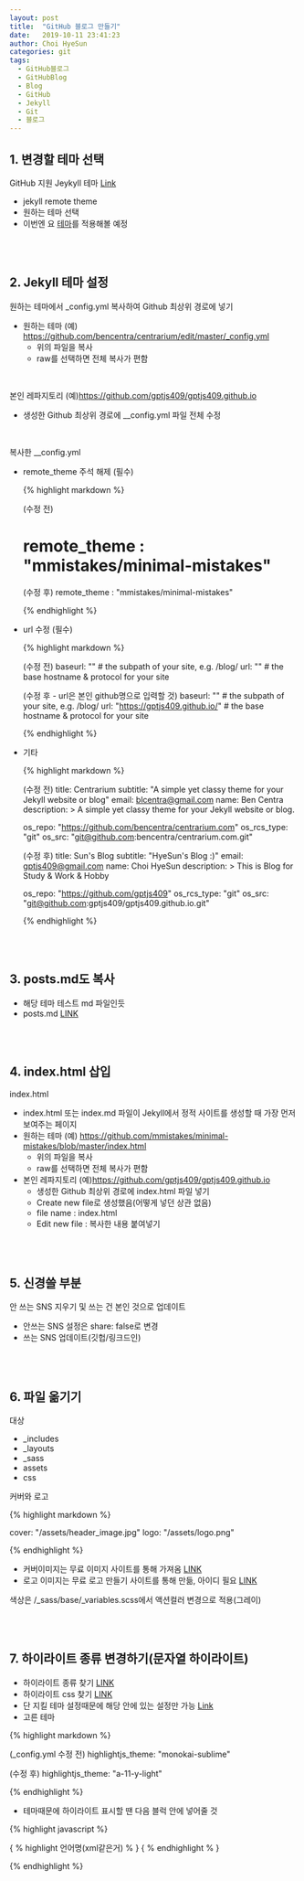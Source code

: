 ```yaml
---
layout: post
title:  "GitHub 블로그 만들기"
date:   2019-10-11 23:41:23
author: Choi HyeSun
categories: git
tags:
  - GitHub블로그
  - GitHubBlog
  - Blog
  - GitHub
  - Jekyll
  - Git
  - 블로그
---
```


## 1. 변경할 테마 선택

GitHub 지원 Jeykyll 테마 [Link](https://github.com/topics/jekyll-theme)
- jekyll remote theme
- 원하는 테마 선택
- 이번엔 요 [테마](http://bencentra.com/centrarium/typography/)를 적용해볼 예정
<br>
<br>

## 2. Jekyll 테마 설정

원하는 테마에서 _config.yml 복사하여 Github 최상위 경로에 넣기
- 원하는 테마 (예) https://github.com/bencentra/centrarium/edit/master/_config.yml
  - 위의 파일을 복사
  - raw를 선택하면 전체 복사가 편함
  
<br>

본인 레파지토리 (예)https://github.com/gptjs409/gptjs409.github.io
- 생성한 Github 최상위 경로에 __config.yml 파일 전체 수정

<br>

복사한 __config.yml
- remote_theme 주석 해제 (필수)

  {% highlight markdown %}
  
  (수정 전)
  # remote_theme           : "mmistakes/minimal-mistakes"
  
  (수정 후)
  remote_theme           : "mmistakes/minimal-mistakes"
  
  {% endhighlight %}
  
- url 수정 (필수)

  {% highlight markdown %}
  
  (수정 전)
  baseurl: "" # the subpath of your site, e.g. /blog/
  url: "" # the base hostname & protocol for your site
  
  (수정 후 - url은 본인 github명으로 입력할 것)
  baseurl: "" # the subpath of your site, e.g. /blog/
  url: "https://gptjs409.github.io/" # the base hostname & protocol for your site
  
  {% endhighlight %}
  
- 기타

  {% highlight markdown %}
  
  (수정 전)
  title: Centrarium
  subtitle: "A simple yet classy theme for your Jekyll website or blog"
  email: blcentra@gmail.com
  name: Ben Centra
  description: >
    A simple yet classy theme for your Jekyll website or blog.
  
  os_repo: "https://github.com/bencentra/centrarium.com"
  os_rcs_type: "git"
  os_src: "git@github.com:bencentra/centrarium.com.git"
  
  (수정 후)
  title: Sun's Blog
  subtitle: "HyeSun's Blog :)"
  email: gptjs409@gmail.com
  name: Choi HyeSun
  description: >
    This is Blog for Study & Work & Hobby
    
  os_repo: "https://github.com/gptjs409"
  os_rcs_type: "git"
  os_src: "git@github.com:gptjs409/gptjs409.github.io.git"
  
  {% endhighlight %}

<br>
<br>

## 3. posts.md도 복사
- 해당 테마 테스트 md 파일인듯
- posts.md [LINK](https://github.com/gptjs409/gptjs409.github.io/blob/master/posts.md)

<br>
<br>

## 4. index.html 삽입

index.html
- index.html 또는 index.md 파일이 Jekyll에서 정적 사이트를 생성할 때 가장 먼저 보여주는 페이지
- 원하는 테마 (예) https://github.com/mmistakes/minimal-mistakes/blob/master/index.html
  - 위의 파일을 복사
  - raw를 선택하면 전체 복사가 편함
- 본인 레파지토리 (예)https://github.com/gptjs409/gptjs409.github.io
  - 생성한 Github 최상위 경로에 index.html 파일 넣기
  - Create new file로 생성했음(어떻게 넣던 상관 없음)
  - file name : index.html
  - Edit new file : 복사한 내용 붙여넣기

<br>
<br>

## 5. 신경쓸 부분
안 쓰는 SNS 지우기 및 쓰는 건 본인 것으로 업데이트
- 안쓰는 SNS 설정은 share: false로 변경
- 쓰는 SNS 업데이트(깃헙/링크드인)

<br>
<br>

## 6. 파일 옮기기
대상
- \_includes
- \_layouts
- \_sass
- assets
- css

커버와 로고

{% highlight markdown %}

cover: "/assets/header_image.jpg"
logo: "/assets/logo.png"

{% endhighlight %}

- 커버이미지는 무료 이미지 사이트를 통해 가져옴 [LINK](https://pixabay.com/ko/photos/%EA%B3%A0%EC%96%91%EC%9D%B4-%EB%8B%AC%EC%BD%A4%ED%95%9C-%EA%B7%80%EC%97%AC%EC%9A%B4-%EC%88%99%EC%B7%A8-4436152/)
- 로고 이미지는 무료 로고 만들기 사이트를 통해 만듦, 아이디 필요 [LINK](https://www.miricanvas.com/design)

색상은 /\_sass/base/\_variables.scss에서 액션컬러 변경으로 적용(그레이) 

<br>
<br>

## 7. 하이라이트 종류 변경하기(문자열 하이라이트)

- 하이라이트 종류 찾기 [LINK](https://highlightjs.org/static/demo/)
- 하이라이트 css 찾기 [LINK](https://github.com/highlightjs/highlight.js/tree/master/src/styles)
- 단 지킬 테마 설정때문에 해당 안에 있는 설정만 가능 [Link](https://cdnjs.com/libraries/highlight.js/)
- 고른 테마

{% highlight markdown %}

(_config.yml 수정 전)
highlightjs_theme: "monokai-sublime"

(수정 후)
highlightjs_theme: "a-11-y-light"

{% endhighlight %}

- 테마때문에 하이라이트 표시할 땐 다음 블럭 안에 넣어줄 것

{% highlight javascript %}

{ % highlight 언어명(xml같은거) % }
{ % endhighlight % }

{% endhighlight %}
